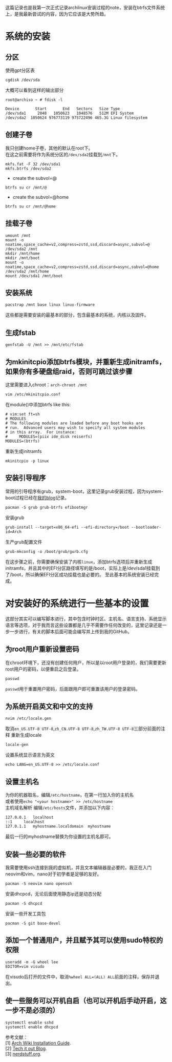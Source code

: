 这篇记录也是我第一次正式记录archlinux安装过程的note，安装在btrfs文件系统上，是我最新尝试的内容，因为它应该是大势所趋。
# 系统的安装

## 分区
使用gpt分区表
```shell
cgdisk /dev/sda
```

大概可以看到这样的输出部分
```shell
root@archiso ~ # fdisk -l

Device       Start       End   Sectors   Size Type
/dev/sda1     2048   1050623   1048576   512M EFI System
/dev/sda2  1050624 976773119 975722496 465.3G Linux filesystem
```

## 创建子卷
我只创建home子卷，其他的默认在root下。  
在这之前需要将作为系统分区的`/dev/sda2`挂载到`/mnt`下。
```shell
mkfs.fat -F 32 /dev/sda1
mkfs.btrfs /dev/sda2
```
- create the subvol=@
```shell
btrfs su cr /mnt/@
```
- create the subvol=@home
```shell
btrfs su cr /mnt/@home
```
## 挂载子卷
```shell
umount /mnt
mount -o noatime,space_cache=v2,compress=zstd,ssd,discard=async,subvol=@ /dev/sda2 /mnt
mkdir /mnt/home
mkdir /mnt/boot
mount -o noatime,space_cache=v2,compress=zstd,ssd,discard=async,subvol=@home /dev/sda2 /mnt/home
mount /dev/sda1 /mnt/boot
```
## 安装系统
```shell
pacstrap /mnt base linux linux-firmware
```
这些都是需要安装的最基本的部分，包含最基本的系统，内核以及固件。
## 生成fstab
```shell
genfstab -U /mnt >> /mnt/etc/fstab
```
## 为mkinitcpio添加btrfs模块，并重新生成initramfs，如果你有多硬盘组raid，否则可跳过该步骤
这里需要进入chroot：`arch-chroot /mnt`
```shell
vim /etc/mkinitcpio.conf
```
在module()中添加btrfs
like this:
```shell
# vim:set ft=sh
# MODULES
# The following modules are loaded before any boot hooks are
# run.  Advanced users may wish to specify all system modules
# in this array.  For instance:
#     MODULES=(piix ide_disk reiserfs)
MODULES=(btrfs)
```
重新生成initramfs
```shell
mkinitcpio -p linux
```
## 安装引导程序
常用的引导程序有grub，system-boot，这里记录grub安装过程，因为system-boot过程已经在[我的blog](https://lhame.top/index.php/archives/14/)记录。
```shell
pacman -S grub grub-btrfs efibootmgr 
```
安装grub
```shell
grub-install --target=x86_64-efi --efi-directory=/boot --bootloader-id=Arch
```
生产grub配置文件
```shell
grub-mkconfig -o /boot/grub/gurb.cfg
```
在这步骤之前，你需要确保安装了内核`linux`，添加btrfs选项后并重新生成initramfs，并且其中的EFI分区路径填写的是/boot，实际上是/dev/sda1挂载到了/boot，所以确保EFI分区成功挂载也是必要的。
至此基本的系统安装已经完成。


# 对安装好的系统进行一些基本的设置
这部分其实可以编写脚本进行，其中包含时钟时区、主机名、语言支持、系统显示语言等选项，对于我而言这些设置都是几乎不需要作任何改变的，这里记录还是一步一步进行，有关的脚本后面可能会编写并上传到我的GitHub。
## 为root用户重新设置密码
在chroot环境下，还没有创建任何用户，所以是以root用户登录的，我们需要更新root用户的密码，以便重启之后登录。
```shell
passwd
```
`passwd`用于重置用户密码，后面跟用户即可重置该用户的登录密码。
## 为系统开启英文和中文的支持
```shell
nvim /etc/locale.gen
```
取消`en_US.UTF-8 UTF-8`,`zh_CN.UTF-8 UTF-8`,`zh_TW.UTF-8 UTF-8`三部分前面的注释
重新生成locale
```shell
locale-gen
```
设置系统显示语言为英文
```shell
echo LANG=en_US.UTF-8 >> /etc/locale.conf
```
## 设置主机名
为你的机器取名，编辑`/etc/hostname`，在第一行加入你的主机名  
或者使用`echo "<your hostname>" >> /etc/hostname`   
主机域名解析
编辑`/etc/hosts`文件，并添加以下内容：
```shell
127.0.0.1	localhost
::1		localhost
127.0.1.1	myhostname.localdomain	myhostname
```
最后一行的myhostname替换为你设置的主机名即可。
## 安装一些必要的软件
我需要使用ssh连接到我的虚拟机，并且文本编辑器是必要的，我正在入门neovim和vim，nano对于初学者是足够的友好。
```shell
pacman -S neovim nano openssh  
```
安装dhcpcd，无论后面使用静态ip还是动态分配
```shell
pacman -S dhcpcd
```
安装一些开发工具包
```shell
pacman -S git base-devel
```
## 添加一个普通用户，并且赋予其可以使用sudo特权的权限
```shell
useradd -m -G wheel lee
EDITOR=vim visudo
```
在visudo后打开的文件中，取消`%wheel ALL=(ALL) ALL`前面的注释，保存并退出。
## 使一些服务可以开机自启（也可以开机后手动开启，这一步不是必须的）
```shell
systemctl enable sshd
systemctl enable dhcpcd
```


参考文献：  
[1] [Arch Wiki Installation Guide](https://wiki.archlinux.org/title/Installation_guide).  
[2] [Tech it out Blog](https://www.nishantnadkarni.tech/posts/arch_installation/).  
[3] [nerdstuff.org](https://www.nerdstuff.org/posts/2021/2021-001_arch_linux_btrfs_systemd-boot/).  